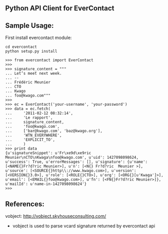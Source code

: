 ## Python API Client for EverContact

## Sample Usage:

First install evercontact module:

    cd evercontact
    python setup.py install

    >>> from evercontact import EverContact
    >>> 
    >>> signature_content = """
    ... Let’s meet next week.
    ... --
    ... Frédéric Meunier
    ... CTO
    ... Kwago
    ... foo@kwago.com"""
    >>> 
    >>> ec = EverContact('your-username', 'your-password')
    >>> data = ec.fetch(
    ...     '2011-02-12 08:32:14',
    ...     'Le rapport',
    ...     signature_content,
    ...     'foo@kwago.com',
    ...     ['bar@kwago.com', 'baz@kwago.org'],
    ...     'WTN_EVERYWHERE',
    ...     'EXPLICIT_TO',
    ...     )
    >>> print data
    {u'signatureSnippet': u'Fr\xe9d\xe9ric Meunier\nCTO\nKwaga\nfoo@kwago.com', u'uid': 1427098098624, u'success': True, u'errorMessages': [], u'signature': {u'name': [<NAME{}Fr?d?ric Meunier>], u'n': [<N{} Fr?d?ric  Meunier >], u'source': [<SOURCE{}http\\://www.kwago.com>], u'version': [<VERSION{}3.0>], u'role': [<ROLE{}CTO>], u'org': [<ORG{}[u'Kwaga']>], u'email': [<EMAIL{}foo@kwago.com>], u'fn': [<FN{}Fr?d?ric Meunier>]}, u'mailId': u'name-in-1427098098624'}
    >>> 


## References:
vobject: http://vobject.skyhouseconsulting.com/
- vobject is used to parse vcard signature returned by evercontact api
